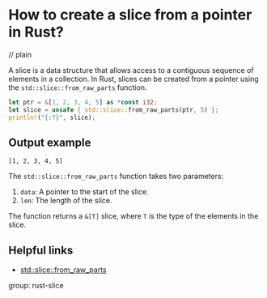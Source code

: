 # How to create a slice from a pointer in Rust?
// plain

A slice is a data structure that allows access to a contiguous sequence of elements in a collection. In Rust, slices can be created from a pointer using the `std::slice::from_raw_parts` function.

```rust
let ptr = &[1, 2, 3, 4, 5] as *const i32;
let slice = unsafe { std::slice::from_raw_parts(ptr, 5) };
println!("{:?}", slice);
```

## Output example

```
[1, 2, 3, 4, 5]
```

The `std::slice::from_raw_parts` function takes two parameters:

1. `data`: A pointer to the start of the slice.
2. `len`: The length of the slice.

The function returns a `&[T]` slice, where `T` is the type of the elements in the slice.

## Helpful links

- [std::slice::from_raw_parts](https://doc.rust-lang.org/std/slice/fn.from_raw_parts.html)

group: rust-slice